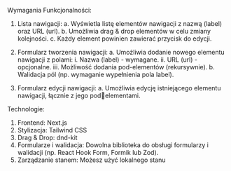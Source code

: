 Wymagania Funkcjonalności:
1. Lista nawigacji:
a. Wyświetla listę elementów nawigacji z nazwą (label) oraz URL (url).
b. Umożliwia drag & drop elementów w celu zmiany kolejności.
c. Każdy element powinien zawierać przycisk do edycji.

2. Formularz tworzenia nawigacji:
a. Umożliwia dodanie nowego elementu nawigacji z polami:
i. Nazwa (label) - wymagane.
ii. URL (url) - opcjonalne.
iii. Możliwość dodania pod-elementów (rekursywnie).
b. Walidacja pól (np. wymaganie wypełnienia pola label).

3. Formularz edycji nawigacji:
a. Umożliwia edycję istniejącego elementu nawigacji, łącznie z jego podelementami.

Technologie:
1. Frontend: Next.js
2. Stylizacja: Tailwind CSS
3. Drag & Drop: dnd-kit
4. Formularze i walidacja: Dowolna biblioteka do obsługi formularzy i walidacji 
(np. React Hook Form, Formik lub Zod).
5. Zarządzanie stanem: Możesz użyć lokalnego stanu

